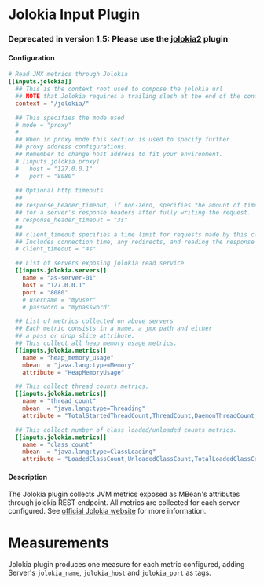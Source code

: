 # Jolokia Input Plugin

### Deprecated in version 1.5: Please use the [jolokia2][] plugin

#### Configuration

```toml
# Read JMX metrics through Jolokia
[[inputs.jolokia]]
  ## This is the context root used to compose the jolokia url
  ## NOTE that Jolokia requires a trailing slash at the end of the context root
  context = "/jolokia/"

  ## This specifies the mode used
  # mode = "proxy"
  #
  ## When in proxy mode this section is used to specify further
  ## proxy address configurations.
  ## Remember to change host address to fit your environment.
  # [inputs.jolokia.proxy]
  #   host = "127.0.0.1"
  #   port = "8080"
  
  ## Optional http timeouts
  ##
  ## response_header_timeout, if non-zero, specifies the amount of time to wait
  ## for a server's response headers after fully writing the request.
  # response_header_timeout = "3s"
  ##
  ## client_timeout specifies a time limit for requests made by this client.
  ## Includes connection time, any redirects, and reading the response body.
  # client_timeout = "4s"

  ## List of servers exposing jolokia read service
  [[inputs.jolokia.servers]]
    name = "as-server-01"
    host = "127.0.0.1"
    port = "8080"
    # username = "myuser"
    # password = "mypassword"

  ## List of metrics collected on above servers
  ## Each metric consists in a name, a jmx path and either
  ## a pass or drop slice attribute.
  ## This collect all heap memory usage metrics.
  [[inputs.jolokia.metrics]]
    name = "heap_memory_usage"
    mbean  = "java.lang:type=Memory"
    attribute = "HeapMemoryUsage"

  ## This collect thread counts metrics.
  [[inputs.jolokia.metrics]]
    name = "thread_count"
    mbean  = "java.lang:type=Threading"
    attribute = "TotalStartedThreadCount,ThreadCount,DaemonThreadCount,PeakThreadCount"

  ## This collect number of class loaded/unloaded counts metrics.
  [[inputs.jolokia.metrics]]
    name = "class_count"
    mbean  = "java.lang:type=ClassLoading"
    attribute = "LoadedClassCount,UnloadedClassCount,TotalLoadedClassCount"
```

#### Description

The Jolokia plugin collects JVM metrics exposed as MBean's attributes through
jolokia REST endpoint. All metrics are collected for each server configured.
See [official Jolokia website](https://jolokia.org/) for more information.

# Measurements

Jolokia plugin produces one measure for each metric configured,
adding Server's `jolokia_name`, `jolokia_host` and `jolokia_port` as tags.

[jolokia2]: /plugins/inputs/jolokia2
